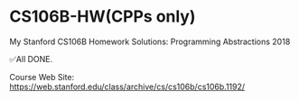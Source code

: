 # CS106B-HW(CPPs only)
My Stanford CS106B Homework Solutions: Programming Abstractions 2018

✅All DONE.

Course Web Site: https://web.stanford.edu/class/archive/cs/cs106b/cs106b.1192/
